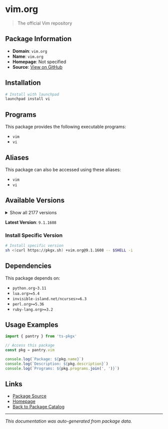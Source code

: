 # vim.org

> The official Vim repository

## Package Information

- **Domain**: `vim.org`
- **Name**: `vim.org`
- **Homepage**: Not specified
- **Source**: [View on GitHub](https://github.com/pkgxdev/pantry/tree/main/projects/vim.org/package.yml)

## Installation

```bash
# Install with launchpad
launchpad install vi
```

## Programs

This package provides the following executable programs:

- `vim`
- `vi`

## Aliases

This package can also be accessed using these aliases:

- `vim`
- `vi`

## Available Versions

<details>
<summary>Show all 2177 versions</summary>

- `9.1.1608`, `9.1.1607`, `9.1.1606`, `9.1.1605`, `9.1.1604`
- `9.1.1603`, `9.1.1602`, `9.1.1601`, `9.1.1600`, `9.1.1599`
- `9.1.1598`, `9.1.1597`, `9.1.1596`, `9.1.1595`, `9.1.1594`
- `9.1.1593`, `9.1.1592`, `9.1.1591`, `9.1.1590`, `9.1.1589`
- `9.1.1588`, `9.1.1587`, `9.1.1586`, `9.1.1585`, `9.1.1584`
- `9.1.1583`, `9.1.1582`, `9.1.1581`, `9.1.1580`, `9.1.1579`
- `9.1.1578`, `9.1.1577`, `9.1.1576`, `9.1.1575`, `9.1.1574`
- `9.1.1573`, `9.1.1572`, `9.1.1571`, `9.1.1569`, `9.1.1568`
- `9.1.1567`, `9.1.1566`, `9.1.1565`, `9.1.1564`, `9.1.1563`
- `9.1.1562`, `9.1.1561`, `9.1.1560`, `9.1.1559`, `9.1.1558`
- `9.1.1557`, `9.1.1556`, `9.1.1555`, `9.1.1554`, `9.1.1553`
- `9.1.1552`, `9.1.1551`, `9.1.1550`, `9.1.1549`, `9.1.1548`
- `9.1.1547`, `9.1.1546`, `9.1.1545`, `9.1.1544`, `9.1.1543`
- `9.1.1542`, `9.1.1541`, `9.1.1540`, `9.1.1539`, `9.1.1538`
- `9.1.1537`, `9.1.1536`, `9.1.1535`, `9.1.1534`, `9.1.1533`
- `9.1.1532`, `9.1.1531`, `9.1.1530`, `9.1.1529`, `9.1.1528`
- `9.1.1527`, `9.1.1526`, `9.1.1525`, `9.1.1524`, `9.1.1522`
- `9.1.1521`, `9.1.1520`, `9.1.1519`, `9.1.1518`, `9.1.1517`
- `9.1.1516`, `9.1.1515`, `9.1.1514`, `9.1.1513`, `9.1.1512`
- `9.1.1511`, `9.1.1510`, `9.1.1509`, `9.1.1508`, `9.1.1507`
- `9.1.1506`, `9.1.1504`, `9.1.1503`, `9.1.1502`, `9.1.1501`
- `9.1.1500`, `9.1.1499`, `9.1.1498`, `9.1.1497`, `9.1.1496`
- `9.1.1495`, `9.1.1494`, `9.1.1493`, `9.1.1492`, `9.1.1491`
- `9.1.1490`, `9.1.1489`, `9.1.1488`, `9.1.1487`, `9.1.1486`
- `9.1.1485`, `9.1.1484`, `9.1.1483`, `9.1.1482`, `9.1.1481`
- `9.1.1479`, `9.1.1478`, `9.1.1477`, `9.1.1476`, `9.1.1475`
- `9.1.1474`, `9.1.1473`, `9.1.1472`, `9.1.1471`, `9.1.1470`
- `9.1.1469`, `9.1.1468`, `9.1.1467`, `9.1.1466`, `9.1.1465`
- `9.1.1464`, `9.1.1463`, `9.1.1462`, `9.1.1460`, `9.1.1459`
- `9.1.1458`, `9.1.1457`, `9.1.1456`, `9.1.1455`, `9.1.1454`
- `9.1.1453`, `9.1.1452`, `9.1.1451`, `9.1.1450`, `9.1.1449`
- `9.1.1448`, `9.1.1447`, `9.1.1446`, `9.1.1445`, `9.1.1444`
- `9.1.1443`, `9.1.1442`, `9.1.1441`, `9.1.1440`, `9.1.1439`
- `9.1.1438`, `9.1.1436`, `9.1.1435`, `9.1.1434`, `9.1.1433`
- `9.1.1432`, `9.1.1431`, `9.1.1430`, `9.1.1429`, `9.1.1428`
- `9.1.1427`, `9.1.1426`, `9.1.1425`, `9.1.1424`, `9.1.1423`
- `9.1.1422`, `9.1.1421`, `9.1.1420`, `9.1.1419`, `9.1.1418`
- `9.1.1416`, `9.1.1415`, `9.1.1413`, `9.1.1412`, `9.1.1411`
- `9.1.1410`, `9.1.1409`, `9.1.1408`, `9.1.1407`, `9.1.1406`
- `9.1.1405`, `9.1.1404`, `9.1.1403`, `9.1.1402`, `9.1.1401`
- `9.1.1400`, `9.1.1399`, `9.1.1398`, `9.1.1397`, `9.1.1396`
- `9.1.1395`, `9.1.1394`, `9.1.1393`, `9.1.1391`, `9.1.1390`
- `9.1.1389`, `9.1.1388`, `9.1.1387`, `9.1.1386`, `9.1.1384`
- `9.1.1383`, `9.1.1382`, `9.1.1381`, `9.1.1380`, `9.1.1379`
- `9.1.1378`, `9.1.1377`, `9.1.1376`, `9.1.1374`, `9.1.1373`
- `9.1.1372`, `9.1.1371`, `9.1.1370`, `9.1.1369`, `9.1.1368`
- `9.1.1367`, `9.1.1366`, `9.1.1365`, `9.1.1364`, `9.1.1363`
- `9.1.1362`, `9.1.1361`, `9.1.1360`, `9.1.1359`, `9.1.1358`
- `9.1.1357`, `9.1.1356`, `9.1.1355`, `9.1.1354`, `9.1.1353`
- `9.1.1352`, `9.1.1351`, `9.1.1350`, `9.1.1349`, `9.1.1348`
- `9.1.1347`, `9.1.1346`, `9.1.1344`, `9.1.1343`, `9.1.1342`
- `9.1.1341`, `9.1.1340`, `9.1.1339`, `9.1.1338`, `9.1.1337`
- `9.1.1336`, `9.1.1334`, `9.1.1333`, `9.1.1332`, `9.1.1330`
- `9.1.1329`, `9.1.1328`, `9.1.1327`, `9.1.1326`, `9.1.1325`
- `9.1.1324`, `9.1.1323`, `9.1.1322`, `9.1.1321`, `9.1.1320`
- `9.1.1319`, `9.1.1318`, `9.1.1317`, `9.1.1316`, `9.1.1315`
- `9.1.1314`, `9.1.1313`, `9.1.1312`, `9.1.1311`, `9.1.1310`
- `9.1.1309`, `9.1.1308`, `9.1.1307`, `9.1.1306`, `9.1.1305`
- `9.1.1304`, `9.1.1302`, `9.1.1301`, `9.1.1300`, `9.1.1299`
- `9.1.1298`, `9.1.1297`, `9.1.1296`, `9.1.1295`, `9.1.1294`
- `9.1.1293`, `9.1.1292`, `9.1.1291`, `9.1.1290`, `9.1.1289`
- `9.1.1288`, `9.1.1287`, `9.1.1286`, `9.1.1285`, `9.1.1284`
- `9.1.1283`, `9.1.1282`, `9.1.1280`, `9.1.1279`, `9.1.1278`
- `9.1.1276`, `9.1.1275`, `9.1.1274`, `9.1.1273`, `9.1.1272`
- `9.1.1271`, `9.1.1270`, `9.1.1269`, `9.1.1268`, `9.1.1267`
- `9.1.1266`, `9.1.1265`, `9.1.1264`, `9.1.1263`, `9.1.1262`
- `9.1.1261`, `9.1.1260`, `9.1.1259`, `9.1.1258`, `9.1.1257`
- `9.1.1256`, `9.1.1255`, `9.1.1254`, `9.1.1252`, `9.1.1251`
- `9.1.1250`, `9.1.1249`, `9.1.1248`, `9.1.1247`, `9.1.1246`
- `9.1.1245`, `9.1.1244`, `9.1.1243`, `9.1.1242`, `9.1.1241`
- `9.1.1240`, `9.1.1239`, `9.1.1238`, `9.1.1237`, `9.1.1236`
- `9.1.1235`, `9.1.1234`, `9.1.1233`, `9.1.1232`, `9.1.1231`
- `9.1.1230`, `9.1.1229`, `9.1.1228`, `9.1.1227`, `9.1.1226`
- `9.1.1225`, `9.1.1224`, `9.1.1223`, `9.1.1222`, `9.1.1221`
- `9.1.1220`, `9.1.1219`, `9.1.1218`, `9.1.1217`, `9.1.1216`
- `9.1.1215`, `9.1.1213`, `9.1.1212`, `9.1.1211`, `9.1.1210`
- `9.1.1209`, `9.1.1208`, `9.1.1207`, `9.1.1206`, `9.1.1205`
- `9.1.1203`, `9.1.1202`, `9.1.1201`, `9.1.1200`, `9.1.1199`
- `9.1.1198`, `9.1.1197`, `9.1.1196`, `9.1.1195`, `9.1.1194`
- `9.1.1193`, `9.1.1192`, `9.1.1191`, `9.1.1190`, `9.1.1189`
- `9.1.1188`, `9.1.1187`, `9.1.1186`, `9.1.1185`, `9.1.1184`
- `9.1.1183`, `9.1.1182`, `9.1.1181`, `9.1.1180`, `9.1.1179`
- `9.1.1178`, `9.1.1177`, `9.1.1176`, `9.1.1175`, `9.1.1174`
- `9.1.1173`, `9.1.1172`, `9.1.1171`, `9.1.1170`, `9.1.1169`
- `9.1.1168`, `9.1.1167`, `9.1.1166`, `9.1.1165`, `9.1.1164`
- `9.1.1163`, `9.1.1162`, `9.1.1161`, `9.1.1160`, `9.1.1159`
- `9.1.1158`, `9.1.1157`, `9.1.1156`, `9.1.1155`, `9.1.1154`
- `9.1.1153`, `9.1.1152`, `9.1.1151`, `9.1.1150`, `9.1.1149`
- `9.1.1148`, `9.1.1147`, `9.1.1146`, `9.1.1145`, `9.1.1144`
- `9.1.1143`, `9.1.1142`, `9.1.1141`, `9.1.1140`, `9.1.1139`
- `9.1.1138`, `9.1.1137`, `9.1.1136`, `9.1.1135`, `9.1.1134`
- `9.1.1133`, `9.1.1132`, `9.1.1131`, `9.1.1130`, `9.1.1129`
- `9.1.1128`, `9.1.1126`, `9.1.1125`, `9.1.1124`, `9.1.1123`
- `9.1.1122`, `9.1.1121`, `9.1.1120`, `9.1.1119`, `9.1.1118`
- `9.1.1117`, `9.1.1116`, `9.1.1115`, `9.1.1114`, `9.1.1113`
- `9.1.1112`, `9.1.1111`, `9.1.1110`, `9.1.1109`, `9.1.1108`
- `9.1.1107`, `9.1.1106`, `9.1.1105`, `9.1.1104`, `9.1.1103`
- `9.1.1102`, `9.1.1101`, `9.1.1100`, `9.1.1099`, `9.1.1098`
- `9.1.1097`, `9.1.1096`, `9.1.1095`, `9.1.1094`, `9.1.1087`
- `9.1.1086`, `9.1.1085`, `9.1.1084`, `9.1.1083`, `9.1.1082`
- `9.1.1081`, `9.1.1080`, `9.1.1079`, `9.1.1078`, `9.1.1077`
- `9.1.1076`, `9.1.1075`, `9.1.1074`, `9.1.1073`, `9.1.1072`
- `9.1.1071`, `9.1.1070`, `9.1.1069`, `9.1.1068`, `9.1.1067`
- `9.1.1066`, `9.1.1065`, `9.1.1064`, `9.1.1063`, `9.1.1062`
- `9.1.1061`, `9.1.1060`, `9.1.1059`, `9.1.1058`, `9.1.1057`
- `9.1.1056`, `9.1.1055`, `9.1.1054`, `9.1.1053`, `9.1.1052`
- `9.1.1051`, `9.1.1050`, `9.1.1049`, `9.1.1048`, `9.1.1047`
- `9.1.1046`, `9.1.1045`, `9.1.1044`, `9.1.1043`, `9.1.1042`
- `9.1.1041`, `9.1.1040`, `9.1.1039`, `9.1.1038`, `9.1.1037`
- `9.1.1036`, `9.1.1035`, `9.1.1034`, `9.1.1033`, `9.1.1032`
- `9.1.1031`, `9.1.1030`, `9.1.1029`, `9.1.1028`, `9.1.1027`
- `9.1.1026`, `9.1.1025`, `9.1.1024`, `9.1.1023`, `9.1.1022`
- `9.1.1021`, `9.1.1020`, `9.1.1019`, `9.1.1018`, `9.1.1017`
- `9.1.1016`, `9.1.1015`, `9.1.1014`, `9.1.1013`, `9.1.1012`
- `9.1.1011`, `9.1.1010`, `9.1.1009`, `9.1.1007`, `9.1.1006`
- `9.1.1005`, `9.1.1004`, `9.1.1003`, `9.1.1002`, `9.1.1001`
- `9.1.1000`, `9.1.999`, `9.1.998`, `9.1.997`, `9.1.996`
- `9.1.995`, `9.1.994`, `9.1.993`, `9.1.992`, `9.1.991`
- `9.1.990`, `9.1.989`, `9.1.988`, `9.1.987`, `9.1.986`
- `9.1.985`, `9.1.984`, `9.1.983`, `9.1.982`, `9.1.981`
- `9.1.980`, `9.1.979`, `9.1.978`, `9.1.977`, `9.1.976`
- `9.1.975`, `9.1.974`, `9.1.973`, `9.1.972`, `9.1.971`
- `9.1.970`, `9.1.969`, `9.1.968`, `9.1.967`, `9.1.966`
- `9.1.965`, `9.1.964`, `9.1.962`, `9.1.961`, `9.1.960`
- `9.1.959`, `9.1.958`, `9.1.957`, `9.1.956`, `9.1.955`
- `9.1.954`, `9.1.953`, `9.1.952`, `9.1.951`, `9.1.950`
- `9.1.949`, `9.1.948`, `9.1.947`, `9.1.946`, `9.1.945`
- `9.1.944`, `9.1.943`, `9.1.942`, `9.1.941`, `9.1.940`
- `9.1.939`, `9.1.938`, `9.1.937`, `9.1.936`, `9.1.935`
- `9.1.934`, `9.1.933`, `9.1.932`, `9.1.931`, `9.1.930`
- `9.1.929`, `9.1.928`, `9.1.927`, `9.1.926`, `9.1.925`
- `9.1.924`, `9.1.923`, `9.1.922`, `9.1.921`, `9.1.920`
- `9.1.919`, `9.1.918`, `9.1.917`, `9.1.916`, `9.1.915`
- `9.1.914`, `9.1.913`, `9.1.912`, `9.1.911`, `9.1.910`
- `9.1.909`, `9.1.908`, `9.1.907`, `9.1.906`, `9.1.905`
- `9.1.904`, `9.1.903`, `9.1.902`, `9.1.901`, `9.1.900`
- `9.1.899`, `9.1.898`, `9.1.897`, `9.1.896`, `9.1.895`
- `9.1.894`, `9.1.893`, `9.1.892`, `9.1.891`, `9.1.890`
- `9.1.889`, `9.1.888`, `9.1.887`, `9.1.886`, `9.1.885`
- `9.1.884`, `9.1.883`, `9.1.882`, `9.1.881`, `9.1.880`
- `9.1.879`, `9.1.878`, `9.1.877`, `9.1.876`, `9.1.875`
- `9.1.874`, `9.1.873`, `9.1.872`, `9.1.871`, `9.1.870`
- `9.1.869`, `9.1.868`, `9.1.867`, `9.1.866`, `9.1.865`
- `9.1.864`, `9.1.863`, `9.1.862`, `9.1.861`, `9.1.860`
- `9.1.859`, `9.1.858`, `9.1.857`, `9.1.856`, `9.1.855`
- `9.1.854`, `9.1.853`, `9.1.852`, `9.1.851`, `9.1.850`
- `9.1.849`, `9.1.848`, `9.1.847`, `9.1.846`, `9.1.845`
- `9.1.844`, `9.1.843`, `9.1.842`, `9.1.841`, `9.1.840`
- `9.1.839`, `9.1.838`, `9.1.837`, `9.1.836`, `9.1.835`
- `9.1.834`, `9.1.833`, `9.1.832`, `9.1.831`, `9.1.830`
- `9.1.829`, `9.1.828`, `9.1.827`, `9.1.826`, `9.1.825`
- `9.1.824`, `9.1.823`, `9.1.822`, `9.1.821`, `9.1.820`
- `9.1.819`, `9.1.818`, `9.1.817`, `9.1.816`, `9.1.815`
- `9.1.814`, `9.1.813`, `9.1.812`, `9.1.811`, `9.1.810`
- `9.1.809`, `9.1.808`, `9.1.807`, `9.1.806`, `9.1.805`
- `9.1.804`, `9.1.803`, `9.1.802`, `9.1.801`, `9.1.800`
- `9.1.799`, `9.1.798`, `9.1.797`, `9.1.796`, `9.1.795`
- `9.1.794`, `9.1.793`, `9.1.792`, `9.1.791`, `9.1.790`
- `9.1.789`, `9.1.788`, `9.1.787`, `9.1.786`, `9.1.785`
- `9.1.784`, `9.1.783`, `9.1.782`, `9.1.781`, `9.1.780`
- `9.1.779`, `9.1.778`, `9.1.777`, `9.1.776`, `9.1.775`
- `9.1.774`, `9.1.773`, `9.1.772`, `9.1.771`, `9.1.770`
- `9.1.769`, `9.1.768`, `9.1.767`, `9.1.766`, `9.1.765`
- `9.1.764`, `9.1.763`, `9.1.762`, `9.1.761`, `9.1.760`
- `9.1.759`, `9.1.758`, `9.1.757`, `9.1.756`, `9.1.755`
- `9.1.754`, `9.1.753`, `9.1.752`, `9.1.751`, `9.1.750`
- `9.1.749`, `9.1.748`, `9.1.747`, `9.1.746`, `9.1.745`
- `9.1.744`, `9.1.743`, `9.1.742`, `9.1.741`, `9.1.740`
- `9.1.739`, `9.1.738`, `9.1.737`, `9.1.736`, `9.1.735`
- `9.1.734`, `9.1.733`, `9.1.732`, `9.1.731`, `9.1.730`
- `9.1.729`, `9.1.728`, `9.1.727`, `9.1.726`, `9.1.725`
- `9.1.723`, `9.1.722`, `9.1.721`, `9.1.720`, `9.1.719`
- `9.1.718`, `9.1.717`, `9.1.716`, `9.1.715`, `9.1.714`
- `9.1.713`, `9.1.712`, `9.1.711`, `9.1.710`, `9.1.709`
- `9.1.708`, `9.1.707`, `9.1.706`, `9.1.705`, `9.1.704`
- `9.1.703`, `9.1.702`, `9.1.701`, `9.1.700`, `9.1.699`
- `9.1.698`, `9.1.697`, `9.1.696`, `9.1.695`, `9.1.694`
- `9.1.693`, `9.1.692`, `9.1.691`, `9.1.690`, `9.1.689`
- `9.1.688`, `9.1.687`, `9.1.686`, `9.1.685`, `9.1.684`
- `9.1.683`, `9.1.682`, `9.1.681`, `9.1.680`, `9.1.679`
- `9.1.678`, `9.1.677`, `9.1.676`, `9.1.675`, `9.1.674`
- `9.1.673`, `9.1.672`, `9.1.671`, `9.1.670`, `9.1.669`
- `9.1.668`, `9.1.667`, `9.1.666`, `9.1.665`, `9.1.664`
- `9.1.663`, `9.1.662`, `9.1.661`, `9.1.660`, `9.1.659`
- `9.1.658`, `9.1.657`, `9.1.656`, `9.1.655`, `9.1.654`
- `9.1.653`, `9.1.652`, `9.1.651`, `9.1.650`, `9.1.649`
- `9.1.648`, `9.1.647`, `9.1.646`, `9.1.645`, `9.1.644`
- `9.1.643`, `9.1.642`, `9.1.641`, `9.1.640`, `9.1.639`
- `9.1.638`, `9.1.637`, `9.1.635`, `9.1.634`, `9.1.633`
- `9.1.632`, `9.1.631`, `9.1.630`, `9.1.629`, `9.1.628`
- `9.1.627`, `9.1.626`, `9.1.624`, `9.1.623`, `9.1.622`
- `9.1.621`, `9.1.620`, `9.1.619`, `9.1.618`, `9.1.617`
- `9.1.615`, `9.1.614`, `9.1.613`, `9.1.612`, `9.1.611`
- `9.1.610`, `9.1.609`, `9.1.608`, `9.1.607`, `9.1.606`
- `9.1.605`, `9.1.604`, `9.1.603`, `9.1.602`, `9.1.601`
- `9.1.600`, `9.1.599`, `9.1.598`, `9.1.597`, `9.1.596`
- `9.1.595`, `9.1.594`, `9.1.593`, `9.1.592`, `9.1.591`
- `9.1.590`, `9.1.589`, `9.1.588`, `9.1.587`, `9.1.586`
- `9.1.585`, `9.1.584`, `9.1.583`, `9.1.582`, `9.1.581`
- `9.1.580`, `9.1.579`, `9.1.578`, `9.1.577`, `9.1.576`
- `9.1.575`, `9.1.574`, `9.1.573`, `9.1.572`, `9.1.571`
- `9.1.570`, `9.1.569`, `9.1.568`, `9.1.567`, `9.1.566`
- `9.1.565`, `9.1.564`, `9.1.563`, `9.1.562`, `9.1.561`
- `9.1.560`, `9.1.559`, `9.1.558`, `9.1.557`, `9.1.556`
- `9.1.555`, `9.1.554`, `9.1.553`, `9.1.552`, `9.1.551`
- `9.1.550`, `9.1.549`, `9.1.547`, `9.1.546`, `9.1.545`
- `9.1.544`, `9.1.543`, `9.1.542`, `9.1.541`, `9.1.540`
- `9.1.539`, `9.1.538`, `9.1.537`, `9.1.536`, `9.1.535`
- `9.1.534`, `9.1.533`, `9.1.532`, `9.1.531`, `9.1.530`
- `9.1.529`, `9.1.528`, `9.1.527`, `9.1.526`, `9.1.525`
- `9.1.524`, `9.1.523`, `9.1.522`, `9.1.521`, `9.1.520`
- `9.1.519`, `9.1.518`, `9.1.517`, `9.1.516`, `9.1.515`
- `9.1.514`, `9.1.513`, `9.1.512`, `9.1.511`, `9.1.510`
- `9.1.509`, `9.1.508`, `9.1.507`, `9.1.506`, `9.1.505`
- `9.1.504`, `9.1.503`, `9.1.502`, `9.1.501`, `9.1.500`
- `9.1.499`, `9.1.498`, `9.1.497`, `9.1.496`, `9.1.495`
- `9.1.494`, `9.1.493`, `9.1.492`, `9.1.491`, `9.1.490`
- `9.1.489`, `9.1.488`, `9.1.487`, `9.1.486`, `9.1.485`
- `9.1.484`, `9.1.483`, `9.1.482`, `9.1.481`, `9.1.479`
- `9.1.478`, `9.1.477`, `9.1.476`, `9.1.475`, `9.1.474`
- `9.1.473`, `9.1.472`, `9.1.471`, `9.1.470`, `9.1.469`
- `9.1.468`, `9.1.467`, `9.1.466`, `9.1.465`, `9.1.464`
- `9.1.463`, `9.1.462`, `9.1.461`, `9.1.460`, `9.1.459`
- `9.1.458`, `9.1.457`, `9.1.456`, `9.1.455`, `9.1.454`
- `9.1.453`, `9.1.452`, `9.1.451`, `9.1.450`, `9.1.449`
- `9.1.448`, `9.1.447`, `9.1.446`, `9.1.445`, `9.1.444`
- `9.1.443`, `9.1.442`, `9.1.441`, `9.1.440`, `9.1.439`
- `9.1.438`, `9.1.437`, `9.1.436`, `9.1.435`, `9.1.434`
- `9.1.433`, `9.1.432`, `9.1.431`, `9.1.430`, `9.1.429`
- `9.1.428`, `9.1.426`, `9.1.425`, `9.1.424`, `9.1.423`
- `9.1.422`, `9.1.421`, `9.1.420`, `9.1.419`, `9.1.418`
- `9.1.417`, `9.1.415`, `9.1.414`, `9.1.413`, `9.1.412`
- `9.1.411`, `9.1.410`, `9.1.409`, `9.1.408`, `9.1.407`
- `9.1.406`, `9.1.405`, `9.1.404`, `9.1.403`, `9.1.402`
- `9.1.401`, `9.1.400`, `9.1.399`, `9.1.398`, `9.1.397`
- `9.1.396`, `9.1.395`, `9.1.394`, `9.1.393`, `9.1.392`
- `9.1.391`, `9.1.390`, `9.1.389`, `9.1.388`, `9.1.387`
- `9.1.386`, `9.1.385`, `9.1.384`, `9.1.383`, `9.1.382`
- `9.1.381`, `9.1.380`, `9.1.379`, `9.1.378`, `9.1.377`
- `9.1.376`, `9.1.375`, `9.1.374`, `9.1.373`, `9.1.372`
- `9.1.370`, `9.1.369`, `9.1.368`, `9.1.367`, `9.1.366`
- `9.1.365`, `9.1.364`, `9.1.363`, `9.1.362`, `9.1.361`
- `9.1.360`, `9.1.359`, `9.1.358`, `9.1.357`, `9.1.356`
- `9.1.355`, `9.1.354`, `9.1.353`, `9.1.352`, `9.1.351`
- `9.1.350`, `9.1.349`, `9.1.348`, `9.1.347`, `9.1.346`
- `9.1.345`, `9.1.344`, `9.1.343`, `9.1.342`, `9.1.341`
- `9.1.340`, `9.1.339`, `9.1.338`, `9.1.337`, `9.1.336`
- `9.1.335`, `9.1.334`, `9.1.333`, `9.1.332`, `9.1.331`
- `9.1.330`, `9.1.329`, `9.1.328`, `9.1.327`, `9.1.326`
- `9.1.325`, `9.1.324`, `9.1.323`, `9.1.322`, `9.1.321`
- `9.1.320`, `9.1.319`, `9.1.318`, `9.1.317`, `9.1.316`
- `9.1.315`, `9.1.314`, `9.1.313`, `9.1.312`, `9.1.311`
- `9.1.310`, `9.1.309`, `9.1.308`, `9.1.307`, `9.1.306`
- `9.1.305`, `9.1.304`, `9.1.303`, `9.1.302`, `9.1.301`
- `9.1.300`, `9.1.299`, `9.1.298`, `9.1.297`, `9.1.296`
- `9.1.295`, `9.1.294`, `9.1.293`, `9.1.292`, `9.1.291`
- `9.1.290`, `9.1.289`, `9.1.288`, `9.1.287`, `9.1.286`
- `9.1.285`, `9.1.284`, `9.1.283`, `9.1.282`, `9.1.281`
- `9.1.280`, `9.1.279`, `9.1.278`, `9.1.277`, `9.1.276`
- `9.1.275`, `9.1.274`, `9.1.273`, `9.1.272`, `9.1.271`
- `9.1.270`, `9.1.269`, `9.1.268`, `9.1.267`, `9.1.266`
- `9.1.265`, `9.1.264`, `9.1.263`, `9.1.262`, `9.1.261`
- `9.1.260`, `9.1.259`, `9.1.258`, `9.1.257`, `9.1.256`
- `9.1.255`, `9.1.254`, `9.1.253`, `9.1.252`, `9.1.234`
- `9.1.233`, `9.1.232`, `9.1.231`, `9.1.230`, `9.1.229`
- `9.1.228`, `9.1.227`, `9.1.226`, `9.1.225`, `9.1.224`
- `9.1.222`, `9.1.221`, `9.1.220`, `9.1.218`, `9.1.217`
- `9.1.216`, `9.1.214`, `9.1.213`, `9.1.212`, `9.1.211`
- `9.1.210`, `9.1.209`, `9.1.208`, `9.1.207`, `9.1.206`
- `9.1.205`, `9.1.203`, `9.1.202`, `9.1.201`, `9.1.200`
- `9.1.199`, `9.1.198`, `9.1.197`, `9.1.196`, `9.1.195`
- `9.1.193`, `9.1.191`, `9.1.190`, `9.1.189`, `9.1.188`
- `9.1.187`, `9.1.186`, `9.1.185`, `9.1.184`, `9.1.183`
- `9.1.182`, `9.1.181`, `9.1.180`, `9.1.179`, `9.1.178`
- `9.1.177`, `9.1.176`, `9.1.175`, `9.1.174`, `9.1.173`
- `9.1.172`, `9.1.171`, `9.1.170`, `9.1.169`, `9.1.168`
- `9.1.167`, `9.1.166`, `9.1.165`, `9.1.164`, `9.1.163`
- `9.1.162`, `9.1.161`, `9.1.160`, `9.1.159`, `9.1.158`
- `9.1.157`, `9.1.156`, `9.1.155`, `9.1.154`, `9.1.153`
- `9.1.152`, `9.1.151`, `9.1.150`, `9.1.149`, `9.1.148`
- `9.1.147`, `9.1.146`, `9.1.145`, `9.1.144`, `9.1.143`
- `9.1.142`, `9.1.141`, `9.1.140`, `9.1.139`, `9.1.138`
- `9.1.137`, `9.1.136`, `9.1.135`, `9.1.134`, `9.1.133`
- `9.1.132`, `9.1.130`, `9.1.129`, `9.1.128`, `9.1.127`
- `9.1.126`, `9.1.125`, `9.1.124`, `9.1.123`, `9.1.122`
- `9.1.121`, `9.1.120`, `9.1.119`, `9.1.118`, `9.1.117`
- `9.1.116`, `9.1.115`, `9.1.114`, `9.1.113`, `9.1.112`
- `9.1.111`, `9.1.110`, `9.1.109`, `9.1.108`, `9.1.107`
- `9.1.106`, `9.1.105`, `9.1.104`, `9.1.103`, `9.1.102`
- `9.1.101`, `9.1.100`, `9.1.99`, `9.1.98`, `9.1.97`
- `9.1.96`, `9.1.95`, `9.1.94`, `9.1.93`, `9.1.92`
- `9.1.91`, `9.1.90`, `9.1.89`, `9.1.88`, `9.1.87`
- `9.1.86`, `9.1.85`, `9.1.84`, `9.1.83`, `9.1.82`
- `9.1.81`, `9.1.80`, `9.1.79`, `9.1.78`, `9.1.77`
- `9.1.76`, `9.1.75`, `9.1.74`, `9.1.73`, `9.1.72`
- `9.1.71`, `9.1.70`, `9.1.69`, `9.1.68`, `9.1.67`
- `9.1.66`, `9.1.65`, `9.1.64`, `9.1.63`, `9.1.62`
- `9.1.61`, `9.1.60`, `9.1.59`, `9.1.58`, `9.1.57`
- `9.1.56`, `9.1.55`, `9.1.54`, `9.1.53`, `9.1.52`
- `9.1.51`, `9.1.50`, `9.1.49`, `9.1.48`, `9.1.47`
- `9.1.46`, `9.1.45`, `9.1.44`, `9.1.43`, `9.1.42`
- `9.1.41`, `9.1.40`, `9.1.39`, `9.1.38`, `9.1.37`
- `9.1.36`, `9.1.35`, `9.1.34`, `9.1.33`, `9.1.32`
- `9.1.31`, `9.1.30`, `9.1.29`, `9.1.28`, `9.1.27`
- `9.1.26`, `9.1.25`, `9.1.24`, `9.1.23`, `9.1.22`
- `9.1.21`, `9.1.20`, `9.1.19`, `9.1.18`, `9.1.17`
- `9.1.16`, `9.1.15`, `9.1.14`, `9.1.13`, `9.1.12`
- `9.1.11`, `9.1.10`, `9.1.9`, `9.1.8`, `9.1.7`
- `9.1.6`, `9.1.5`, `9.1.4`, `9.1.3`, `9.1.2`
- `9.1.1`, `9.1.0`, `9.0.2190`, `9.0.2189`, `9.0.2188`
- `9.0.2187`, `9.0.2186`, `9.0.2185`, `9.0.2184`, `9.0.2183`
- `9.0.2182`, `9.0.2181`, `9.0.2180`, `9.0.2179`, `9.0.2178`
- `9.0.2177`, `9.0.2176`, `9.0.2175`, `9.0.2174`, `9.0.2173`
- `9.0.2172`, `9.0.2171`, `9.0.2170`, `9.0.2169`, `9.0.2168`
- `9.0.2167`, `9.0.2166`, `9.0.2165`, `9.0.2164`, `9.0.2163`
- `9.0.2162`, `9.0.2161`, `9.0.2160`, `9.0.2159`, `9.0.2158`
- `9.0.2157`, `9.0.2156`, `9.0.2155`, `9.0.2154`, `9.0.2153`
- `9.0.2152`, `9.0.2151`, `9.0.2150`, `9.0.2149`, `9.0.2148`
- `9.0.2147`, `9.0.2146`, `9.0.2145`, `9.0.2144`, `9.0.2143`
- `9.0.2142`, `9.0.2141`, `9.0.2140`, `9.0.2139`, `9.0.2138`
- `9.0.2137`, `9.0.2136`, `9.0.2135`, `9.0.2134`, `9.0.2133`
- `9.0.2132`, `9.0.2131`, `9.0.2130`, `9.0.2129`, `9.0.2128`
- `9.0.2127`, `9.0.2126`, `9.0.2125`, `9.0.2124`, `9.0.2123`
- `9.0.2122`, `9.0.2121`, `9.0.2120`, `9.0.2119`, `9.0.2118`
- `9.0.2117`, `9.0.2116`, `9.0.2115`, `9.0.2114`, `9.0.2113`
- `9.0.2105`, `9.0.2104`, `9.0.2103`, `9.0.2102`, `9.0.2101`
- `9.0.2100`, `9.0.2099`, `9.0.2098`, `9.0.2097`, `9.0.2096`
- `9.0.2095`, `9.0.2094`, `9.0.2093`, `9.0.2092`, `9.0.2091`
- `9.0.2090`, `9.0.2089`, `9.0.2088`, `9.0.2087`, `9.0.2084`
- `9.0.2083`, `9.0.2082`, `9.0.2081`, `9.0.2080`, `9.0.2079`
- `9.0.2078`, `9.0.2077`, `9.0.2076`, `9.0.2075`, `9.0.2074`
- `9.0.2073`, `9.0.2072`, `9.0.2071`, `9.0.2070`, `9.0.2069`
- `9.0.2068`, `9.0.2067`, `9.0.2066`, `9.0.2065`, `9.0.2064`
- `9.0.2063`, `9.0.2062`, `9.0.2061`, `9.0.2060`, `9.0.2059`
- `9.0.2058`, `9.0.2057`, `9.0.2056`, `9.0.2055`, `9.0.2054`
- `9.0.2053`, `9.0.2052`, `9.0.2051`, `9.0.2050`, `9.0.2049`
- `9.0.2043`, `9.0.2042`, `9.0.2041`, `9.0.2040`, `9.0.2039`
- `9.0.2038`, `9.0.2037`, `9.0.2036`, `9.0.2035`, `9.0.2034`
- `9.0.2033`, `9.0.2032`, `9.0.2031`, `9.0.2030`, `9.0.2029`
- `9.0.2028`, `9.0.2027`, `9.0.2026`, `9.0.2025`, `9.0.2024`
- `9.0.2023`, `9.0.2022`, `9.0.2021`, `9.0.2020`, `9.0.2019`
- `9.0.2018`, `9.0.2017`, `9.0.2016`, `9.0.2015`, `9.0.2014`
- `9.0.2013`, `9.0.2012`, `9.0.2011`, `9.0.2010`, `9.0.2009`
- `9.0.2008`, `9.0.2007`, `9.0.2006`, `9.0.2005`, `9.0.2004`
- `9.0.2003`, `9.0.2002`, `9.0.2001`, `9.0.2000`, `9.0.1994`
- `9.0.1986`, `9.0.1985`, `9.0.1984`, `9.0.1983`, `9.0.1976`
- `9.0.1975`, `9.0.1974`, `9.0.1973`, `9.0.1972`, `9.0.1971`
- `9.0.1970`, `9.0.1969`, `9.0.1968`, `9.0.1967`, `9.0.1966`
- `9.0.1965`, `9.0.1964`, `9.0.1962`, `9.0.1961`, `9.0.1960`
- `9.0.1959`, `9.0.1958`, `9.0.1957`, `9.0.1951`, `9.0.1950`
- `9.0.1949`, `9.0.1948`, `9.0.1947`, `9.0.1946`, `9.0.1945`
- `9.0.1944`, `9.0.1943`, `9.0.1942`, `9.0.1941`, `9.0.1940`
- `9.0.1930`, `9.0.1929`, `9.0.1928`, `9.0.1927`, `9.0.1926`
- `9.0.1925`, `9.0.1924`, `9.0.1923`, `9.0.1922`, `9.0.1921`
- `9.0.1920`, `9.0.1919`, `9.0.1918`, `9.0.1917`, `9.0.1916`
- `9.0.1915`, `9.0.1914`, `9.0.1913`, `9.0.1912`, `9.0.1911`
- `9.0.1910`, `9.0.1909`, `9.0.1908`, `9.0.1907`, `9.0.1906`
- `9.0.1905`, `9.0.1904`, `9.0.1903`, `9.0.1902`, `9.0.1901`
- `9.0.1900`, `9.0.1899`, `9.0.1898`, `9.0.1897`, `9.0.1896`
- `9.0.1895`, `9.0.1894`, `9.0.1888`, `9.0.1887`, `9.0.1886`
- `9.0.1885`, `9.0.1884`, `9.0.1883`, `9.0.1882`, `9.0.1881`
- `9.0.1880`, `9.0.1879`, `9.0.1878`, `9.0.1877`, `9.0.1876`
- `9.0.1875`, `9.0.1874`, `9.0.1873`, `9.0.1872`, `9.0.1871`
- `9.0.1870`, `9.0.1869`, `9.0.1868`, `9.0.1867`, `9.0.1866`
- `9.0.1865`, `9.0.1864`, `9.0.1863`, `9.0.1862`, `9.0.1861`
- `9.0.1860`, `9.0.1859`, `9.0.1858`, `9.0.1857`, `9.0.1856`
- `9.0.1855`, `9.0.1854`, `9.0.1848`, `9.0.1847`, `9.0.1846`
- `9.0.1845`, `9.0.1844`, `9.0.1843`, `9.0.1842`, `9.0.1841`
- `9.0.1840`, `9.0.1839`, `9.0.1838`, `9.0.1837`, `9.0.1836`
- `9.0.1835`, `9.0.1834`, `9.0.1833`, `9.0.1832`, `9.0.1831`
- `9.0.1830`, `9.0.1829`, `9.0.1828`, `9.0.1827`, `9.0.1826`
- `9.0.1825`, `9.0.1824`, `9.0.1823`, `9.0.1822`, `9.0.1821`
- `9.0.1820`, `9.0.1819`, `9.0.1818`, `9.0.1817`, `9.0.1816`
- `9.0.1815`, `9.0.1814`, `9.0.1813`, `9.0.1812`, `9.0.1811`
- `9.0.1810`, `9.0.1809`, `9.0.1808`, `9.0.1807`, `9.0.1806`
- `9.0.1805`, `9.0.1804`, `9.0.1803`, `9.0.1802`, `9.0.1801`
- `9.0.1800`, `9.0.1799`, `9.0.1798`, `9.0.1797`, `9.0.1796`
- `9.0.1795`, `9.0.1794`, `9.0.1793`, `9.0.1792`, `9.0.1791`
- `9.0.1790`, `9.0.1789`, `9.0.1788`, `9.0.1787`, `9.0.1786`
- `9.0.1785`, `9.0.1784`, `9.0.1783`, `9.0.1782`, `9.0.1781`
- `9.0.1780`, `9.0.1779`, `9.0.1778`, `9.0.1777`, `9.0.1776`
- `9.0.1775`, `9.0.1774`, `9.0.1773`, `9.0.1772`, `9.0.1771`
- `9.0.1770`, `9.0.1769`, `9.0.1768`, `9.0.1767`, `9.0.1766`
- `9.0.1765`, `9.0.1764`, `9.0.1763`, `9.0.1762`, `9.0.1761`
- `9.0.1760`, `9.0.1759`, `9.0.1758`, `9.0.1757`, `9.0.1756`
- `9.0.1755`, `9.0.1754`, `9.0.1753`, `9.0.1752`, `9.0.1751`
- `9.0.1750`, `9.0.1749`, `9.0.1748`, `9.0.1747`, `9.0.1746`
- `9.0.1745`, `9.0.1744`, `9.0.1743`, `9.0.1742`, `9.0.1741`
- `9.0.1740`, `9.0.1739`, `9.0.1738`, `9.0.1737`, `9.0.1736`
- `9.0.1735`, `9.0.1734`, `9.0.1733`, `9.0.1732`, `9.0.1731`
- `9.0.1730`, `9.0.1729`, `9.0.1728`, `9.0.1727`, `9.0.1726`
- `9.0.1725`, `9.0.1724`, `9.0.1723`, `9.0.1722`, `9.0.1721`
- `9.0.1720`, `9.0.1719`, `9.0.1718`, `9.0.1717`, `9.0.1716`
- `9.0.1715`, `9.0.1714`, `9.0.1713`, `9.0.1712`, `9.0.1711`
- `9.0.1710`, `9.0.1709`, `9.0.1708`, `9.0.1707`, `9.0.1706`
- `9.0.1705`, `9.0.1704`, `9.0.1703`, `9.0.1702`, `9.0.1701`
- `9.0.1700`, `9.0.1699`, `9.0.1698`, `9.0.1697`, `9.0.1696`
- `9.0.1695`, `9.0.1694`, `9.0.1693`, `9.0.1692`, `9.0.1691`
- `9.0.1690`, `9.0.1689`, `9.0.1688`, `9.0.1687`, `9.0.1686`
- `9.0.1685`, `9.0.1684`, `9.0.1683`, `9.0.1682`, `9.0.1681`
- `9.0.1680`, `9.0.1678`, `9.0.1677`, `9.0.1676`, `9.0.1675`
- `9.0.1674`, `9.0.1673`, `9.0.1672`, `9.0.1671`, `9.0.1670`
- `9.0.1669`, `9.0.1668`, `9.0.1667`, `9.0.1666`, `9.0.1665`
- `9.0.1664`, `9.0.1663`, `9.0.1662`, `9.0.1661`, `9.0.1660`
- `9.0.1659`, `9.0.1658`, `9.0.1657`, `9.0.1656`, `9.0.1655`
- `9.0.1654`, `9.0.1653`, `9.0.1652`, `9.0.1651`, `9.0.1650`
- `9.0.1649`, `9.0.1648`, `9.0.1647`, `9.0.1646`, `9.0.1645`
- `9.0.1644`, `9.0.1643`, `9.0.1642`, `9.0.1641`, `9.0.1640`
- `9.0.1639`, `9.0.1638`, `9.0.1637`, `9.0.1636`, `9.0.1635`
- `9.0.1634`, `9.0.1633`, `9.0.1632`, `9.0.1631`, `9.0.1630`
- `9.0.1629`, `9.0.1628`, `9.0.1627`, `9.0.1626`, `9.0.1625`
- `9.0.1624`, `9.0.1623`, `9.0.1622`, `9.0.1621`, `9.0.1620`
- `9.0.1619`, `9.0.1618`, `9.0.1617`, `9.0.1616`, `9.0.1615`
- `9.0.1614`, `9.0.1613`, `9.0.1612`, `9.0.1611`, `9.0.1610`
- `9.0.1609`, `9.0.1608`, `9.0.1607`, `9.0.1606`, `9.0.1605`
- `9.0.1604`, `9.0.1603`, `9.0.1602`, `9.0.1601`, `9.0.1600`
- `9.0.1599`, `9.0.1598`, `9.0.1597`, `9.0.1596`, `9.0.1595`
- `9.0.1594`, `9.0.1593`, `9.0.1592`, `9.0.1591`, `9.0.1590`
- `9.0.1589`, `9.0.1588`, `9.0.1587`, `9.0.1586`, `9.0.1585`
- `9.0.1584`, `9.0.1583`, `9.0.1582`, `9.0.1581`, `9.0.1580`
- `9.0.1579`, `9.0.1578`, `9.0.1577`, `9.0.1576`, `9.0.1575`
- `9.0.1574`, `9.0.1573`, `9.0.1572`, `9.0.1571`, `9.0.1570`
- `9.0.1569`, `9.0.1568`, `9.0.1567`, `9.0.1566`, `9.0.1565`
- `9.0.1564`, `9.0.1563`, `9.0.1562`, `9.0.1561`, `9.0.1560`
- `9.0.1559`, `9.0.1558`, `9.0.1557`, `9.0.1556`, `9.0.1555`
- `9.0.1554`, `9.0.1553`, `9.0.1552`, `9.0.1551`, `9.0.1550`
- `9.0.1549`, `9.0.1548`, `9.0.1547`, `9.0.1546`, `9.0.1545`
- `9.0.1544`, `9.0.1543`, `9.0.1542`, `9.0.1541`, `9.0.1540`
- `9.0.1539`, `9.0.1538`, `9.0.1537`, `9.0.1536`, `9.0.1535`
- `9.0.1534`, `9.0.1533`, `9.0.1532`, `9.0.1531`, `9.0.1530`
- `9.0.1529`, `9.0.1528`, `9.0.1527`, `9.0.1526`, `9.0.1525`
- `9.0.1524`, `9.0.1523`, `9.0.1522`, `9.0.1521`, `9.0.1520`
- `9.0.1519`, `9.0.1518`, `9.0.1517`, `9.0.1516`, `9.0.1515`
- `9.0.1514`, `9.0.1513`, `9.0.1512`, `9.0.1511`, `9.0.1510`
- `9.0.1509`, `9.0.1508`, `9.0.1507`, `9.0.1506`, `9.0.1505`
- `9.0.1504`, `9.0.1294`

</details>

**Latest Version**: `9.1.1608`

### Install Specific Version

```bash
# Install specific version
sh <(curl https://pkgx.sh) +vim.org@9.1.1608 -- $SHELL -i
```

## Dependencies

This package depends on:

- `python.org~3.11`
- `lua.org>=5.4`
- `invisible-island.net/ncurses>=6.3`
- `perl.org>=5.36`
- `ruby-lang.org>=3.2`

## Usage Examples

```typescript
import { pantry } from 'ts-pkgx'

// Access this package
const pkg = pantry.vim

console.log(`Package: ${pkg.name}`)
console.log(`Description: ${pkg.description}`)
console.log(`Programs: ${pkg.programs.join(', ')}`)
```

## Links

- [Package Source](https://github.com/pkgxdev/pantry/tree/main/projects/vim.org/package.yml)
- [Homepage](#)
- [Back to Package Catalog](../../package-catalog.md)

---

*This documentation was auto-generated from package data.*
